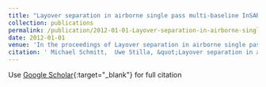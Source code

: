 ```yaml
---
title: "Layover separation in airborne single pass multi-baseline InSAR data based on compressive sensing"
collection: publications
permalink: /publication/2012-01-01-Layover-separation-in-airborne-single-pass-multi-baseline-InSAR-data-based-on-compressive-sensing
date: 2012-01-01
venue: 'In the proceedings of Layover separation in airborne single pass multi-baseline InSAR data based on compressive sensing'
citation: ' Michael Schmitt,  Uwe Stilla, &quot;Layover separation in airborne single pass multi-baseline InSAR data based on compressive sensing.&quot; In the proceedings of Layover separation in airborne single pass multi-baseline InSAR data based on compressive sensing, 2012.'
---
```

Use [Google Scholar](https://scholar.google.com/scholar?q=Layover+separation+in+airborne+single+pass+multi+baseline+InSAR+data+based+on+compressive+sensing){:target="_blank"} for full citation